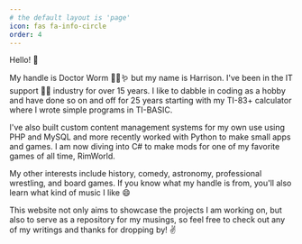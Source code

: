 ```yaml
---
# the default layout is 'page'
icon: fas fa-info-circle
order: 4
---
```


<!-- >> Add Markdown syntax content to file `_tabs/about.md`{: .filepath } and it will show up on this page.
{: .prompt-tip } -->

Hello! 👋

My handle is Doctor Worm 🧑‍⚕️🪱 but my name is Harrison. I've been in the IT support 🧑‍💻 industry for over 15 years. I like to dabble in coding as a hobby and have done so on and off for 25 years starting with my TI-83+ calculator where I wrote simple programs in TI-BASIC.

I've also built custom content management systems for my own use using PHP and MySQL and more recently worked with Python to make small apps and games. I am now diving into C# to make mods for one of my favorite games of all time, RimWorld.

My other interests include history, comedy, astronomy, professional wrestling, and board games. If you know what my handle is from, you'll also learn what kind of music I like 😄

This website not only aims to showcase the projects I am working on, but also to serve as a repository for my musings, so feel free to check out any of my writings and thanks for dropping by! ✌️